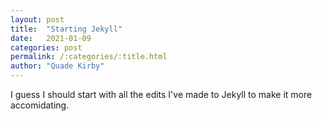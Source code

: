 ```yaml
---
layout: post
title:  "Starting Jekyll"
date:   2021-01-09
categories: post
permalink: /:categories/:title.html
author: "Quade Kirby"
---
```

 I guess I should start with all the edits I've made to Jekyll to make it more accomidating.
